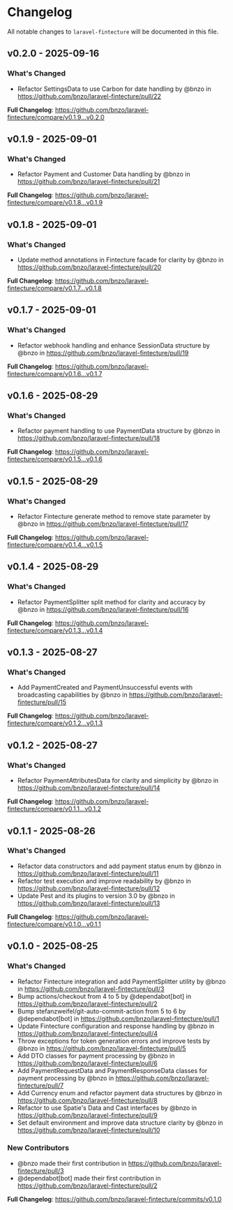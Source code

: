 # Changelog

All notable changes to `laravel-fintecture` will be documented in this file.

## v0.2.0 - 2025-09-16

### What's Changed

* Refactor SettingsData to use Carbon for date handling by @bnzo in https://github.com/bnzo/laravel-fintecture/pull/22

**Full Changelog**: https://github.com/bnzo/laravel-fintecture/compare/v0.1.9...v0.2.0

## v0.1.9 - 2025-09-01

### What's Changed

* Refactor Payment and Customer Data handling by @bnzo in https://github.com/bnzo/laravel-fintecture/pull/21

**Full Changelog**: https://github.com/bnzo/laravel-fintecture/compare/v0.1.8...v0.1.9

## v0.1.8 - 2025-09-01

### What's Changed

* Update method annotations in Fintecture facade for clarity by @bnzo in https://github.com/bnzo/laravel-fintecture/pull/20

**Full Changelog**: https://github.com/bnzo/laravel-fintecture/compare/v0.1.7...v0.1.8

## v0.1.7 - 2025-09-01

### What's Changed

* Refactor webhook handling and enhance SessionData structure by @bnzo in https://github.com/bnzo/laravel-fintecture/pull/19

**Full Changelog**: https://github.com/bnzo/laravel-fintecture/compare/v0.1.6...v0.1.7

## v0.1.6 - 2025-08-29

### What's Changed

* Refactor payment handling to use PaymentData structure by @bnzo in https://github.com/bnzo/laravel-fintecture/pull/18

**Full Changelog**: https://github.com/bnzo/laravel-fintecture/compare/v0.1.5...v0.1.6

## v0.1.5 - 2025-08-29

### What's Changed

* Refactor Fintecture generate method to remove state parameter by @bnzo in https://github.com/bnzo/laravel-fintecture/pull/17

**Full Changelog**: https://github.com/bnzo/laravel-fintecture/compare/v0.1.4...v0.1.5

## v0.1.4 - 2025-08-29

### What's Changed

* Refactor PaymentSplitter split method for clarity and accuracy by @bnzo in https://github.com/bnzo/laravel-fintecture/pull/16

**Full Changelog**: https://github.com/bnzo/laravel-fintecture/compare/v0.1.3...v0.1.4

## v0.1.3 - 2025-08-27

### What's Changed

* Add PaymentCreated and PaymentUnsuccessful events with broadcasting capabilities by @bnzo in https://github.com/bnzo/laravel-fintecture/pull/15

**Full Changelog**: https://github.com/bnzo/laravel-fintecture/compare/v0.1.2...v0.1.3

## v0.1.2 - 2025-08-27

### What's Changed

* Refactor PaymentAttributesData for clarity and simplicity by @bnzo in https://github.com/bnzo/laravel-fintecture/pull/14

**Full Changelog**: https://github.com/bnzo/laravel-fintecture/compare/v0.1.1...v0.1.2

## v0.1.1 - 2025-08-26

### What's Changed

* Refactor data constructors and add payment status enum by @bnzo in https://github.com/bnzo/laravel-fintecture/pull/11
* Refactor test execution and improve readability by @bnzo in https://github.com/bnzo/laravel-fintecture/pull/12
* Update Pest and its plugins to version 3.0 by @bnzo in https://github.com/bnzo/laravel-fintecture/pull/13

**Full Changelog**: https://github.com/bnzo/laravel-fintecture/compare/v0.1.0...v0.1.1

## v0.1.0 - 2025-08-25

### What's Changed

* Refactor Fintecture integration and add PaymentSplitter utility by @bnzo in https://github.com/bnzo/laravel-fintecture/pull/3
* Bump actions/checkout from 4 to 5 by @dependabot[bot] in https://github.com/bnzo/laravel-fintecture/pull/2
* Bump stefanzweifel/git-auto-commit-action from 5 to 6 by @dependabot[bot] in https://github.com/bnzo/laravel-fintecture/pull/1
* Update Fintecture configuration and response handling by @bnzo in https://github.com/bnzo/laravel-fintecture/pull/4
* Throw exceptions for token generation errors and improve tests by @bnzo in https://github.com/bnzo/laravel-fintecture/pull/5
* Add DTO classes for payment processing by @bnzo in https://github.com/bnzo/laravel-fintecture/pull/6
* Add PaymentRequestData and PaymentResponseData classes for payment processing by @bnzo in https://github.com/bnzo/laravel-fintecture/pull/7
* Add Currency enum and refactor payment data structures by @bnzo in https://github.com/bnzo/laravel-fintecture/pull/8
* Refactor to use Spatie's Data and Cast interfaces by @bnzo in https://github.com/bnzo/laravel-fintecture/pull/9
* Set default environment and improve data structure clarity by @bnzo in https://github.com/bnzo/laravel-fintecture/pull/10

### New Contributors

* @bnzo made their first contribution in https://github.com/bnzo/laravel-fintecture/pull/3
* @dependabot[bot] made their first contribution in https://github.com/bnzo/laravel-fintecture/pull/2

**Full Changelog**: https://github.com/bnzo/laravel-fintecture/commits/v0.1.0
